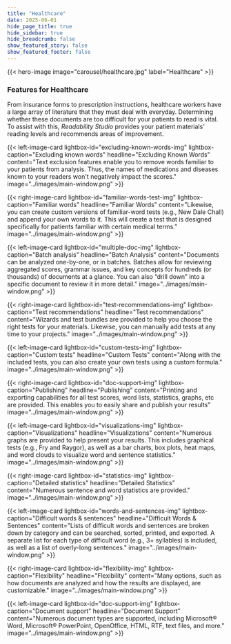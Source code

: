 ```yaml
---
title: "Healthcare"
date: 2025-06-01
hide_page_title: true
hide_sidebar: true
hide_breadcrumb: false
show_featured_story: false
show_featured_footer: false
---
```


{{< hero-image image="carousel/healthcare.jpg" label="Healthcare" >}}

### Features for Healthcare

From insurance forms to prescription instructions, healthcare workers have a large array of literature that they must deal with everyday.
Determining whether these documents are too difficult for your patients to read is vital.
To assist with this, *Readability Studio* provides your patient materials' reading levels and recommends areas of improvement.

{{< left-image-card
    lightbox-id="excluding-known-words-img" lightbox-caption="Excluding known words"
    headline="Excluding Known Words" content="Text exclusion features enable you to remove words familiar to your patients from analysis. Thus, the names of medications and diseases known to your readers won't negatively impact the scores."
    image="../images/main-window.png" >}}

{{< right-image-card
    lightbox-id="familiar-words-test-img" lightbox-caption="Familiar words"
    headline="Familiar Words" content="Likewise, you can create custom versions of familiar-word tests (e.g., New Dale Chall) and append your own words to it. This will create a test that is designed specifically for patients familiar with certain medical terms."
    image="../images/main-window.png" >}}

{{< left-image-card
    lightbox-id="multiple-doc-img" lightbox-caption="Batch analysis"
    headline="Batch Analysis" content="Documents can be analyzed one-by-one, or in batches. Batches allow for reviewing aggregated scores, grammar issues, and key concepts for hundreds (or thousands) of documents at a glance. You can also “drill down” into a specific document to review it in more detail."
    image="../images/main-window.png" >}}

{{< right-image-card
    lightbox-id="test-recommendations-img" lightbox-caption="Test recommendations"
    headline="Test recommendations" content="Wizards and test bundles are provided to help you choose the right tests for your materials. Likewise, you can manually add tests at any time to your projects."
    image="../images/main-window.png" >}}

{{< left-image-card
    lightbox-id="custom-tests-img" lightbox-caption="Custom tests"
    headline="Custom Tests" content="Along with the included tests, you can also create your own tests using a custom formula."
    image="../images/main-window.png" >}}

{{< right-image-card
    lightbox-id="doc-support-img" lightbox-caption="Publishing"
    headline="Publishing" content="Printing and exporting capabilities for all test scores, word lists, statistics, graphs, etc are provided. This enables you to easily share and publish your results"
    image="../images/main-window.png" >}}

{{< left-image-card
    lightbox-id="visualizations-img" lightbox-caption="Visualizations"
    headline="Visualizations" content="Numerous graphs are provided to help present your results. This includes graphical tests (e.g., Fry and Raygor), as well as a bar charts, box plots, heat maps, and word clouds to visualize word and sentence statistics."
    image="../images/main-window.png" >}}

{{< right-image-card
    lightbox-id="statistics-img" lightbox-caption="Detailed statistics"
    headline="Detailed Statistics" content="Numerous sentence and word statistics are provided."
    image="../images/main-window.png" >}}

{{< left-image-card
    lightbox-id="words-and-sentences-img" lightbox-caption="Difficult words & sentences"
    headline="Difficult Words & Sentences" content="Lists of difficult words and sentences are broken down by category and can be searched, sorted, printed, and exported. A separate list for each type of difficult word (e.g., 3+ syllables) is included, as well as a list of overly-long sentences."
    image="../images/main-window.png" >}}

{{< right-image-card
    lightbox-id="flexibility-img" lightbox-caption="Flexibility"
    headline="Flexibility" content="Many options, such as how documents are analyzed and how the results are displayed, are customizable."
    image="../images/main-window.png" >}}

{{< left-image-card
    lightbox-id="doc-support-img" lightbox-caption="Document support"
    headline="Document Support" content="Numerous document types are supported, including Microsoft&reg; Word, Microsoft&reg; PowerPoint, OpenOffice, HTML, RTF, text files, and more."
    image="../images/main-window.png" >}}

